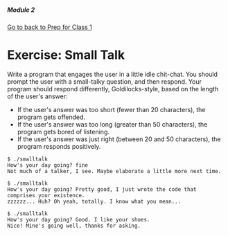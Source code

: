 ##### Module 2
[Go to back to Prep for Class 1](../../class1-prep#functions)
# Exercise: Small Talk

Write a program that engages the user in a little idle chit-chat. You should prompt the user with a small-talky
question, and then respond. Your program should respond differently, Goldilocks-style, 
based on the length of the user's answer:
* If the user's answer was too short (fewer than 20 characters), the program gets offended.
* If the user's answer was too long (greater than 50 characters), the program gets bored of listening.
* If the user's answer was just right (between 20 and 50 characters), the program responds positively.

```nohighlight
$ ./smalltalk
How's your day going? fine
Not much of a talker, I see. Maybe elaborate a little more next time.

$ ./smalltalk
How's your day going? Pretty good, I just wrote the code that comprises your existence.
zzzzzz... Huh? Oh yeah, totally. I know what you mean...

$ ./smalltalk
How's your day going? Good. I like your shoes.
Nice! Mine's going well, thanks for asking.
```
